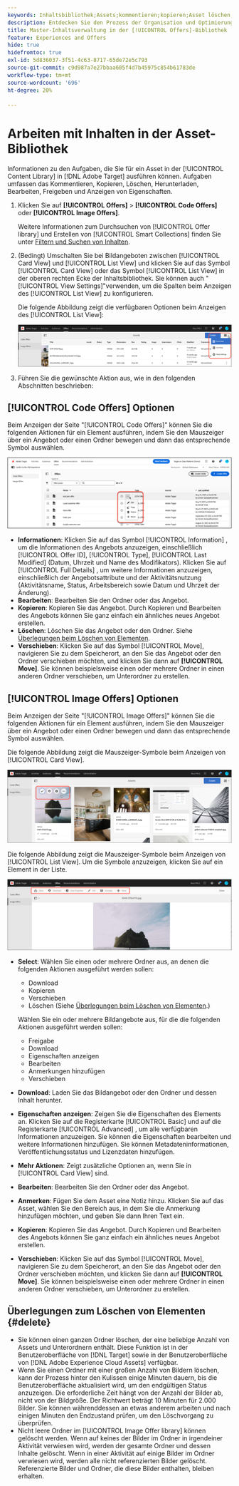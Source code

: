 ```yaml
---
keywords: Inhaltsbibliothek;Assets;kommentieren;kopieren;Asset löschen;Asset herunterladen;Inhalt bearbeiten;Karte freigeben;Inhaltseigenschaften anzeigen
description: Entdecken Sie den Prozess der Organisation und Optimierung Ihrer Code- und Bildangebote in der [!DNL Target] [!UICONTROL Offers] -Bibliothek.
title: Master-Inhaltsverwaltung in der [!UICONTROL Offers]-Bibliothek
feature: Experiences and Offers
hide: true
hidefromtoc: true
exl-id: 5d836037-3f51-4c63-8717-65de72e5c793
source-git-commit: c9d987a7e27bbaa605f4d7b45975c854b61783de
workflow-type: tm+mt
source-wordcount: '696'
ht-degree: 20%

---
```


# Arbeiten mit Inhalten in der Asset-Bibliothek

Informationen zu den Aufgaben, die Sie für ein Asset in der [!UICONTROL Content Library] in [!DNL Adobe Target] ausführen können. Aufgaben umfassen das Kommentieren, Kopieren, Löschen, Herunterladen, Bearbeiten, Freigeben und Anzeigen von Eigenschaften.

1. Klicken Sie auf **[!UICONTROL Offers]** > **[!UICONTROL Code Offers]** oder **[!UICONTROL Image Offers]**.

   Weitere Informationen zum Durchsuchen von [!UICONTROL Offer library] und Erstellen von [!UICONTROL Smart Collections] finden Sie unter [Filtern und Suchen von Inhalten](/help/main/c-experiences/c-manage-content/filter-and-search-content.md#concept_3B59B8F025BF4CEA82ECC5199D365276).

1. (Bedingt) Umschalten Sie bei Bildangeboten zwischen [!UICONTROL Card View] und [!UICONTROL List View] und klicken Sie auf das Symbol [!UICONTROL Card View] oder das Symbol [!UICONTROL List View] in der oberen rechten Ecke der Inhaltsbibliothek. Sie können auch &quot;[!UICONTROL View Settings]&quot;verwenden, um die Spalten beim Anzeigen des [!UICONTROL List View] zu konfigurieren.

   Die folgende Abbildung zeigt die verfügbaren Optionen beim Anzeigen des [!UICONTROL List View]:

   ![Listenansichtsoptionen](/help/main/c-experiences/c-manage-content/assets/view-settings-options.png)

1. Führen Sie die gewünschte Aktion aus, wie in den folgenden Abschnitten beschrieben:

## [!UICONTROL Code Offers] Optionen

Beim Anzeigen der Seite &quot;[!UICONTROL Code Offers]&quot; können Sie die folgenden Aktionen für ein Element ausführen, indem Sie den Mauszeiger über ein Angebot oder einen Ordner bewegen und dann das entsprechende Symbol auswählen.

![Hover-Symbole auf der Registerkarte &quot;Code-Angebote&quot;](/help/main/c-experiences/c-manage-content/assets/code-offers-hover-icons-new.png)

* **Informationen**: Klicken Sie auf das Symbol [!UICONTROL Information] , um die Informationen des Angebots anzuzeigen, einschließlich [!UICONTROL Offer ID], [!UICONTROL Type], [!UICONTROL Last Modified] (Datum, Uhrzeit und Name des Modifikators). Klicken Sie auf [!UICONTROL Full Details] , um weitere Informationen anzuzeigen, einschließlich der Angebotsattribute und der Aktivitätsnutzung (Aktivitätsname, Status, Arbeitsbereich sowie Datum und Uhrzeit der Änderung).
* **Bearbeiten**: Bearbeiten Sie den Ordner oder das Angebot.
* **Kopieren**: Kopieren Sie das Angebot. Durch Kopieren und Bearbeiten des Angebots können Sie ganz einfach ein ähnliches neues Angebot erstellen.
* **Löschen**: Löschen Sie das Angebot oder den Ordner. Siehe [Überlegungen beim Löschen von Elementen](#delete).
* **Verschieben**: Klicken Sie auf das Symbol [!UICONTROL Move], navigieren Sie zu dem Speicherort, an den Sie das Angebot oder den Ordner verschieben möchten, und klicken Sie dann auf **[!UICONTROL Move]**. Sie können beispielsweise einen oder mehrere Ordner in einen anderen Ordner verschieben, um Unterordner zu erstellen.

## [!UICONTROL Image Offers] Optionen

Beim Anzeigen der Seite &quot;[!UICONTROL Image Offers]&quot; können Sie die folgenden Aktionen für ein Element ausführen, indem Sie den Mauszeiger über ein Angebot oder einen Ordner bewegen und dann das entsprechende Symbol auswählen.

Die folgende Abbildung zeigt die Mauszeiger-Symbole beim Anzeigen von [!UICONTROL Card View].

![Bewegen Sie die Maus über die Symbole auf der Registerkarte &quot;Bildangebote&quot;, wenn Sie sich in der Kartenansicht befinden](/help/main/c-experiences/c-manage-content/assets/image-offers-hover-icons.png)

Die folgende Abbildung zeigt die Mauszeiger-Symbole beim Anzeigen von [!UICONTROL List View]. Um die Symbole anzuzeigen, klicken Sie auf ein Element in der Liste.

![Bewegen Sie die Maus über die Symbole auf der Registerkarte &quot;Bildangebote&quot;, wenn Sie sich in der Listenansicht befinden](/help/main/c-experiences/c-manage-content/assets/list-view-hover.png)

* **Select**: Wählen Sie einen oder mehrere Ordner aus, an denen die folgenden Aktionen ausgeführt werden sollen:

   * Download
   * Kopieren
   * Verschieben
   * Löschen (Siehe [Überlegungen beim Löschen von Elementen](#delete).)

  Wählen Sie ein oder mehrere Bildangebote aus, für die die folgenden Aktionen ausgeführt werden sollen:

   * Freigabe
   * Download 
   * Eigenschaften anzeigen
   * Bearbeiten 
   * Anmerkungen hinzufügen
   * Verschieben 

* **Download**: Laden Sie das Bildangebot oder den Ordner und dessen Inhalt herunter.
* **Eigenschaften anzeigen**: Zeigen Sie die Eigenschaften des Elements an. Klicken Sie auf die Registerkarte [!UICONTROL Basic] und auf die Registerkarte [!UICONTROL Advanced] , um alle verfügbaren Informationen anzuzeigen. Sie können die Eigenschaften bearbeiten und weitere Informationen hinzufügen. Sie können Metadateninformationen, Veröffentlichungsstatus und Lizenzdaten hinzufügen.
* **Mehr Aktionen**: Zeigt zusätzliche Optionen an, wenn Sie in [!UICONTROL Card View] sind.
* **Bearbeiten**: Bearbeiten Sie den Ordner oder das Angebot.
* **Anmerken**: Fügen Sie dem Asset eine Notiz hinzu. Klicken Sie auf das Asset, wählen Sie den Bereich aus, in dem Sie die Anmerkung hinzufügen möchten, und geben Sie dann Ihren Text ein.
* **Kopieren**: Kopieren Sie das Angebot. Durch Kopieren und Bearbeiten des Angebots können Sie ganz einfach ein ähnliches neues Angebot erstellen.
* **Verschieben**: Klicken Sie auf das Symbol [!UICONTROL Move], navigieren Sie zu dem Speicherort, an den Sie das Angebot oder den Ordner verschieben möchten, und klicken Sie dann auf **[!UICONTROL Move]**. Sie können beispielsweise einen oder mehrere Ordner in einen anderen Ordner verschieben, um Unterordner zu erstellen.

## Überlegungen zum Löschen von Elementen {#delete}

* Sie können einen ganzen Ordner löschen, der eine beliebige Anzahl von Assets und Unterordnern enthält. Diese Funktion ist in der Benutzeroberfläche von [!DNL Target] sowie in der Benutzeroberfläche von [!DNL Adobe Experience Cloud Assets] verfügbar.
* Wenn Sie einen Ordner mit einer großen Anzahl von Bildern löschen, kann der Prozess hinter den Kulissen einige Minuten dauern, bis die Benutzeroberfläche aktualisiert wird, um den endgültigen Status anzuzeigen. Die erforderliche Zeit hängt von der Anzahl der Bilder ab, nicht von der Bildgröße. Der Richtwert beträgt 10 Minuten für 2.000 Bilder. Sie können währenddessen an etwas anderem arbeiten und nach einigen Minuten den Endzustand prüfen, um den Löschvorgang zu überprüfen.
* Nicht leere Ordner im [!UICONTROL Image Offer library] können gelöscht werden. Wenn auf keines der Bilder im Ordner in irgendeiner Aktivität verwiesen wird, werden der gesamte Ordner und dessen Inhalte gelöscht. Wenn in einer Aktivität auf einige Bilder im Ordner verwiesen wird, werden alle nicht referenzierten Bilder gelöscht. Referenzierte Bilder und Ordner, die diese Bilder enthalten, bleiben erhalten.
